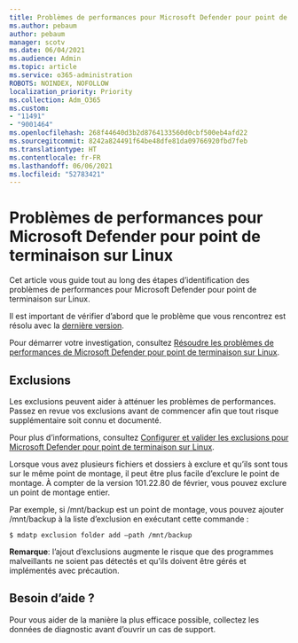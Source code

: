 ```yaml
---
title: Problèmes de performances pour Microsoft Defender pour point de terminaison sur Linux
ms.author: pebaum
author: pebaum
manager: scotv
ms.date: 06/04/2021
ms.audience: Admin
ms.topic: article
ms.service: o365-administration
ROBOTS: NOINDEX, NOFOLLOW
localization_priority: Priority
ms.collection: Adm_O365
ms.custom:
- "11491"
- "9001464"
ms.openlocfilehash: 268f44640d3b2d8764133560d0cbf500eb4afd22
ms.sourcegitcommit: 8242a824491f64be48dfe81da09766920fbd7feb
ms.translationtype: HT
ms.contentlocale: fr-FR
ms.lasthandoff: 06/06/2021
ms.locfileid: "52783421"
---
```

# <a name="performance-issues-for-microsoft-defender-for-endpoint-on-linux"></a>Problèmes de performances pour Microsoft Defender pour point de terminaison sur Linux

Cet article vous guide tout au long des étapes d’identification des problèmes de performances pour Microsoft Defender pour point de terminaison sur Linux.

Il est important de vérifier d’abord que le problème que vous rencontrez est résolu avec la [dernière version](/microsoft-365/security/defender-endpoint/linux-whatsnew). 

Pour démarrer votre investigation, consultez [Résoudre les problèmes de performances de Microsoft Defender pour point de terminaison sur Linux](/microsoft-365/security/defender-endpoint/linux-support-perf).

## <a name="exclusions"></a>Exclusions

Les exclusions peuvent aider à atténuer les problèmes de performances. Passez en revue vos exclusions avant de commencer afin que tout risque supplémentaire soit connu et documenté.

Pour plus d’informations, consultez [Configurer et valider les exclusions pour Microsoft Defender pour point de terminaison sur Linux](/microsoft-365/security/defender-endpoint/linux-exclusions).

Lorsque vous avez plusieurs fichiers et dossiers à exclure et qu’ils sont tous sur le même point de montage, il peut être plus facile d’exclure le point de montage. À compter de la version 101.22.80 de février, vous pouvez exclure un point de montage entier.

Par exemple, si /mnt/backup est un point de montage, vous pouvez ajouter /mnt/backup à la liste d’exclusion en exécutant cette commande :

`$ mdatp exclusion folder add –path /mnt/backup`

**Remarque**: l’ajout d’exclusions augmente le risque que des programmes malveillants ne soient pas détectés et qu’ils doivent être gérés et implémentés avec précaution.

## <a name="need-help"></a>Besoin d’aide ?

Pour vous aider de la manière la plus efficace possible, collectez les données de diagnostic avant d’ouvrir un cas de support.
